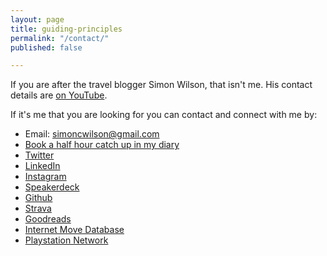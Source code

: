 ```yaml
---
layout: page
title: guiding-principles
permalink: "/contact/"
published: false

---
```

If you are after the travel blogger Simon Wilson, that isn't me. His contact details are [on YouTube](https://www.youtube.com/c/SimonWilson12/about).

If it's me that you are looking for you can contact and connect with me by:

* Email: [simoncwilson@gmail.com](mailto:simoncwilson@gmail.com)
* [Book a half hour catch up in my diary](http://calendly.com/officeofwilson/catch-up)
* [Twitter](http://www.twitter.com/ErmLikeYeah)
* [LinkedIn](https://uk.linkedin.com/in/siwilson/)
* [Instagram](https://www.instagram.com/idlesi/)
* [Speakerdeck](https://speakerdeck.com/idlesi)
* [Github](https://github.com/ermlikeyeah)
* [Strava](https://www.strava.com/athletes/41247532)
* [Goodreads](https://www.goodreads.com/user/show/4156043-si-wilson)
* [Internet Move Database](https://www.imdb.com/user/ur25681432/ratings)
* [Playstation Network](https://my.playstation.com/profile/idlesi)